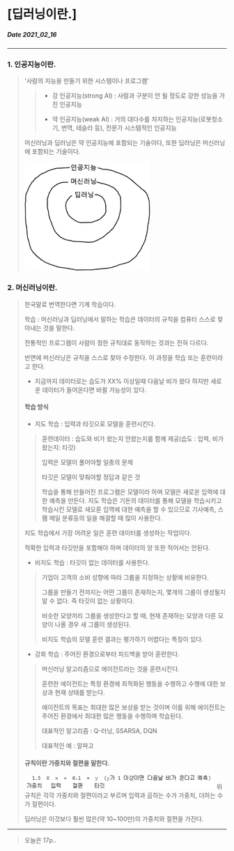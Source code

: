 # [딥러닝이란.]
##### Date 2021_02_16
---
### 1. 인공지능이란.
> '사람의 지능을 만들기 위한 시스템이나 프로그램'
>> - 강 인공지능(strong AI) : 사람과 구분이 안 될 정도로 강한 성능을 가진 인공지능
>>
>> - 약 인공지능(weak AI) : 거의 대다수를 차지하는 인공지능(로봇청소기, 번역, 테슬라 등), 전문가 시스템적인 인공지능
>
> 머신러닝과 딥러닝은 약 인공지능에 포함되는 기술이다, 또한 딥러닝은 머신러닝에 포함되는 기술이다.
>
> ![그림예시](../image/01/deep_01_1.png)
>
### 2. 머신러닝이란.
> 한국말로 번역한다면 기계 학습이다.
>
> 학습 : 머신러닝과 딥러닝에서 말하는 학습은 데이터의 규칙을 컴퓨터 스스로 찾아내는 것을 말한다.
>
> 전통적인 프로그램이 사람이 정한 규칙대로 동작하는 것과는 전혀 다르다.
>
> 반면에 머신러닝은 규칙을 스스로 찾아 수정한다. 이 과정을 학습 또는 훈련이라고 한다.
>
> - 지금까지 데이터로는 습도가 XX% 이상일때 다음날 비가 왔다 하지만 새로운 데이터가 들어온다면 바뀔 가능성이 있다.
>
> #### 학습 방식
> - 지도 학습 : 입력과 타깃으로 모델을 훈련시킨다.
>> 훈련데이터 : 습도와 비가 왔는지 안왔는지를 함께 제공(습도 : 입력, 비가 왔는지: 타깃)
>>
>> 입력은 모델이 풀어야할 일종의 문제
>>
>> 타깃은 모델이 맞춰야할 정답과 같은 것
>>
>> 학습을 통해 만들어진 프로그램은 모델이라 하며 모델은 새로운 입력에 대한 예측을 만든다.
> 지도 학습은 기돈의 데이터를 통해 모델을 학습시키고 학습시킨 모델로 새오룬 입역에 대한 예측을 할 수 있으므로 기사예측, 스팸 메일 분류등의 일을 해결할 때 많이 사용한다.
>
> 지도 학습에서 가장 어려운 일은 훈련 데이터를 생성하는 작업이다.
>
> 적확한 입력과 타깃만을 포함해야 하며 데이터의 양 또한 적어서는 안된다.
>
> - 비지도 학습 : 타깃이 없는 데이터를 사용한다.
>> 기업이 고객의 소비 성향에 따라 그룹을 지정하는 상황에 비유한다.
>>
>> 그룹을 만들기 전까지는 어떤 그룹이 존재하는지, 몇개의 그룹이 생성될지 알 수 없다. 즉 타깃이 없는 상황이다.
>>
>> 비슷한 모양끼리 그룹을 생성한다고 할 때, 현재 존재하는 모양과 다른 모양이 나올 경우 새 그룹이 생성된다.
>>
>> 비지도 학습의 모델 훈련 결과는 평가하기 어렵다는 특징이 있다.
>
> - 강화 학습 : 주어진 환경으로부터 피드백을 받아 훈련한다.
>> 머신러닝 알고리즘으로 에이전트라는 것을 훈련시킨다.
>>
>> 훈련한 에이전트는 특정 환경에 최적화된 행동을 수행하고 수행에 대한 보상과 현재 상태를 받는다.
>>
>> 에이전트의 목표는 최대한 많은 보상을 받는 것이며 이를 위해 에이전트는 주어진 환경에서 최대한 많은 행동을 수행하며 학습된다.
>>
>> 대표적인 알고리즘 : Q-러닝, SSARSA, DQN
>>
>> 대표적인 예 : 알파고
>
> #### 규칙이란 가중치와 절편을 말한다.
> ![그림예시2](../image/01/deep_01_2.png)
> 위 규칙은 각각 가중치와 절편이라고 부르며 입력과 곱하는 수가 가중치, 더하는 수가 절편이다.
>
> 딥러닝은 이것보다 훨씬 많은(약 10~100만)의 가중치와 절편을 가진다.
>
---
> 오늘은 17p..

